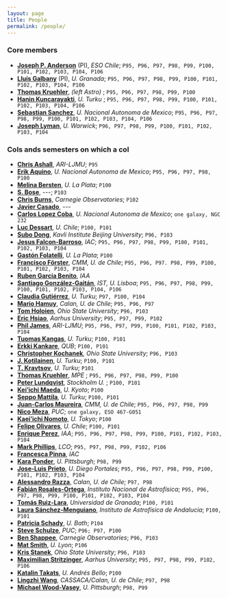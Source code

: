 ```yaml
---
layout: page
title: People
permalink: /people/
---
```


### Core members

* [__Joseph P. Anderson__](mailto:janderso@eso.org) (PI), _ESO Chile_; `P95, P96, P97, P98, P99, P100, P101, P102, P103, P104, P106`
* [__Lluís Galbany__](mailto:lluisgalbany@gmail.com) (PI), _U. Granada_; `P95, P96, P97, P98, P99, P100, P101, P102, P103, P104, P106`
* [__Thomas Kruehler__](mailto:t.kruehler@gmail.com), _(left Astro)_ ; `P95, P96, P97, P98, P99, P100`
* [__Hanin Kuncarayakti__](mailto:hanin@das.uchile.cl), _U. Turku_ ; `P95, P96, P97, P98, P99, P100, P101, P102, P103, P104, P106`
* [__Sebastian Sanchez__](mailto:sfsanchez@astro.unam.mx), _U. Nacional Autonoma de Mexico_; `P95, P96, P97, P98, P99, P100, P101, P102, P103, P104, P106`
* [__Joseph Lyman__](mailto:J.D.Lyman@warwick.ac.uk), _U. Warwick_; `P96, P97, P98, P99, P100, P101, P102, P103, P104`

### CoIs ands semesters on which a coI

* [__Chris Ashall__](mailto:c.ashall@2013.ljmu.ac.uk‎), _ARI-LJMU_; `P95`
* [__Erik Aquino__](mailto:eaquino@astro.unam.mx), _U. Nacional Autonoma de Mexico_; `P95, P96, P97, P98, P100`
* [__Melina Bersten__](mailto:mbersten@fcaglp.unlp.edu.ar), _U. La Plata_; `P100`
* [__S. Bose__](mailto:), _---_; `P103`
* [__Chris Burns__](mailto:), _Carnegie Observatories_; `P102`
* [__Javier Casado__](mailto:gurzmar@gmail.com), _---_
* [__Carlos Lopez Coba__](mailto:carlos.lopezcoba@gmail.com), _U. Nacional Autonoma de Mexico_; `one galaxy, NGC 232`
* [__Luc Dessart__](mailto:luc.dessart@oca.eu), _U. Chile_; `P100, P101`
* [__Subo Dong__](mailto:dongsubo@pku.edu.cn), _Kavli Institute Beijing University_; `P96, P103`
* [__Jesus Falcon-Barroso__](mailto:jfalcon@iac.es), _IAC_; `P95, P96, P97, P98, P99, P100, P101, P102, P103, P104`
* [__Gastón Folatelli__](mailto:gaston@fcaglp.unlp.edu.ar), _U. La Plata_; `P100`
* [__Francisco Förster__](mailto:francisco.forster@gmail.com), _CMM, U. de Chile_; `P95, P96, P97. P98, P99, P100, P101, P102, P103, P104`
* [__Ruben Garcia Benito__](mailto:rgb@iaa.es), _IAA_
* [__Santiago González-Gaitán__](mailto:gongsale@gmail.com), _IST, U. Lisboa_; `P95, P96, P97, P98, P99, P100, P101, P102, P103, P104, P106`
* [__Claudia Gutiérrez__](mailto:cgutierr@eso.org), _U. Turku_; `P97, P100, P104`
* [__Mario Hamuy__](mailto:mhamuy@das.uchile.cl), _Calan, U. de Chile_; `P95, P96, P97`
* [__Tom Holoien__](mailto:tholoien@gmail.com), _Ohio State University_; `P96, P103`
* [__Eric Hsiao__](mailto:yichi.hsiao@gmail.com), _Aarhus University_; `P95, P97, P99, P102`
* [__Phil James__](mailto:P.A.James@ljmu.ac.uk), _ARI-LJMU_; `P95, P96, P97, P99, P100, P101, P102, P103, P104`
* [__Tuomas Kangas__](mailto:tjakan@utu.fi), _U. Turku_; `P100, P101`
* [__Erkki Kankare__](mailto:E.Kankare@qub.ac.uk), _QUB_; `P100, P101`
* [__Christopher Kochanek__](mailto:kochanek.1@osu.edu), _Ohio State University_; `P96, P103`
* [__J. Kotilainen__](mailto:jarkot@utu.fi), _U. Turku_; `P100, P101`
* [__T. Kravtsov__](mailto:), _U. Turku_; `P101`
* [__Thomas Kruehler__](mailto:t.kruehler@gmail.com), _MPE_ ; `P95, P96, P97, P98, P99, P100`
* [__Peter Lundqvist__](mailto:peter@astro.su.se), _Stockholm U._ ; `P100, P101`
* [__Kei’ichi Maeda__](mailto:keiichi.maeda@kusastro.kyoto-u.ac.jp), _U. Kyoto_; `P100`
* [__Seppo Mattila__](mailto:sepmat@utu.fi), _U. Turku_; `P100, P101`
* [__Juan-Carlos Maureira__](mailto:jmaureir@gmail.com), _CMM, U. de Chile_; `P95, P96, P97, P98, P99`
* [__Nico Meza__](mailto:nicomezare@gmail.com), _PUC_; `one galaxy, ESO 467-G051`
* [__Kaei’ichi Nomoto__](mailto:nomoto@astron.s.u-tokyo.ac.jp), _U. Tokyo_; `P100`
* [__Felipe Olivares__](mailto:f.olivares.e@gmail.com), _U. Chile_; `P100, P101`
* [__Enrique Perez__](mailto:eperez@iaa.es), _IAA_; `P95, P96, P97, P98, P99, P100, P101, P102, P103, P104`
* [__Mark Phillips__](mailto:mmp@lco.cl), _LCO_; `P95, P97, P98, P99, P102, P106`
* [__Francesca Pinna__](mailto:fpinna@iac.es), _IAC_
* [__Kara Ponder__](mailto:kap146@pitt.edu), _U. Pittsburgh_; `P98, P99`
* [__Jose-Luis Prieto__](mailto:jose.prietok@mail.udp.cl), _U. Diego Portales_; `P95, P96, P97, P98, P99, P100, P101, P102, P103, P104`
* [__Alessandro Razza__](mailto:alessandro.razza0@gmail.com), _Calan, U. de Chile_; `P97, P98`
* [__Fabián Rosales-Ortega__](mailto:f.rosales.ortega@gmail.com), _Instituto Nacional de Astrofísica_; `P95, P96, P97, P98, P99, P100, P101, P102, P103, P104`
* [__Tomás Ruiz-Lara__](mailto:‎tomasruizlara@gmail.com), _Universidad de Granada_; `P100, P101`
* [__Laura Sánchez-Menguiano__](mailto:lausan89@gmail.com), _Instituto de Astrofísica de Andalucía_; `P100, P101`
* [__Patricia Schady__](mailto:), _U. Bath_; `P104`
* [__Steve Schulze__](mailto:sschulze@astro.puc.cl), _PUC_; `P96; P97, P100`
* [__Ben Shappee__](mailto:bshappee@obs.carnegiescience.edu), _Carnegie Observatories_; `P96, P103`
* [__Mat Smith__](mailto:), _U. Lyon_; `P106`
* [__Kris Stanek__](mailto:stanek.32@osu.edu), _Ohio State University_; `P96, P103`
* [__Maximilian Stritzinger__](mailto:max@phys.au.dk), _Aarhus University_; `P95, P97, P98, P99, P102, P106`
* [__Katalin Takats__](mailto:ktakats@gmail.com), _U. Andrés Bello_; `P100`
* [__Lingzhi Wang__](mailto:wanglingzhi@bao.ac.cn), _CASSACA/Calan, U. de Chile_; `P97, P98`
* [__Michael Wood-Vasey__](mailto:wmwv@pitt.edu), _U. Pittsburgh_; `P98, P99`
